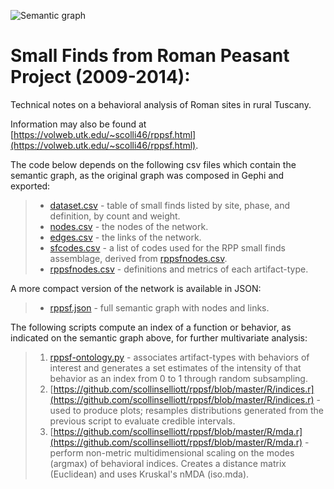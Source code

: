 ![Semantic graph](http://volweb.utk.edu/~scolli46/assets/images/fig04-952x620.png)

# Small Finds from Roman Peasant Project (2009-2014):

Technical notes on a behavioral analysis of Roman sites in rural Tuscany.

Information may also be found at [https://volweb.utk.edu/~scolli46/rppsf.html](https://volweb.utk.edu/~scolli46/rppsf.html).

The code below depends on the following csv files which contain the semantic graph, as the original graph was composed in Gephi and exported: 

> * [dataset.csv](https://github.com/scollinselliott/rppsf/blob/master/data/dataset.csv) - table of small finds listed by site, phase, and definition, by count and weight.
> * [nodes.csv](https://github.com/scollinselliott/rppsf/blob/master/data/nodes.csv) - the nodes of the network.
> * [edges.csv](https://github.com/scollinselliott/rppsf/blob/master/data/edges.csv) - the links of the network.
> * [sfcodes.csv](https://github.com/scollinselliott/rppsf/blob/master/data/sfcodes.csv) - a list of codes used for the RPP small finds assemblage, derived from [rppsfnodes.csv](https://github.com/scollinselliott/rppsf/blob/master/data/sfnodes.csv).
> * [rppsfnodes.csv](https://github.com/scollinselliott/rppsf/blob/master/data/sfnodes.csv) - definitions and metrics of each artifact-type.

A more compact version of the network is available in JSON:
> * [rppsf.json](https://github.com/scollinselliott/rppsf/blob/master/data/rppsf.json) - full semantic graph with nodes and links.

The following scripts compute an index of a function or behavior, as indicated on the semantic graph above, for further multivariate analysis:
> 1. [rppsf-ontology.py](https://github.com/scollinselliott/rppsf/blob/master/python/rppsf-ontology.py) - associates artifact-types with behaviors of interest and generates a set estimates of the intensity of that behavior as an index from 0 to 1 through random subsampling.
> 2. [https://github.com/scollinselliott/rppsf/blob/master/R/indices.r](https://github.com/scollinselliott/rppsf/blob/master/R/indices.r) - used to produce plots; resamples distributions generated from the previous script to evaluate credible intervals.
> 3. [https://github.com/scollinselliott/rppsf/blob/master/R/mda.r](https://github.com/scollinselliott/rppsf/blob/master/R/mda.r) - perform non-metric multidimensional scaling on the modes (argmax) of behavioral indices. Creates a distance matrix (Euclidean) and uses Kruskal's nMDA (iso.mda).
